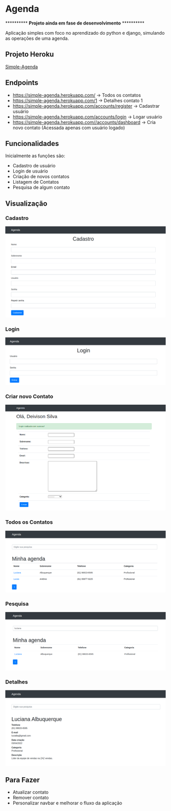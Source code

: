 # Agenda

********** **Projeto ainda em fase de desenvolvimento** **********

Aplicação simples com foco no aprendizado do python e django, simulando as operações de uma agenda.


## Projeto Heroku

[Simple-Agenda](https://simple-agenda.herokuapp.com/)

## Endpoints

- https://simple-agenda.herokuapp.com/ -> Todos os contatos
- https://simple-agenda.herokuapp.com/1 -> Detalhes contato 1
- https://simple-agenda.herokuapp.com/accounts/register -> Cadastrar usuário
- https://simple-agenda.herokuapp.com/accounts/login -> Logar usuário
- https://simple-agenda.herokuapp.com//accounts/dashboard -> Cria novo contato (Acessada apenas com usuário logado)

## Funcionalidades

Inicialmente as funções são:

- Cadastro de usuário
- Login de usuário
- Criação de novos contatos
- Listagem de Contatos
- Pesquisa de algum contato

## Visualização

<p float="left">
<h3>Cadastro</h3>
<img src="./screenshots/cadastro.png"/>

<h3>Login</h3>
<img src="./screenshots/login.png"/>

<h3>Criar novo Contato</h3>
<img src="./screenshots/criar_contato.png">
</p>

<p float="left">
<h3>Todos os Contatos</h3>
<img src="./screenshots/contatos.png" />

<h3>Pesquisa</h3>
<img src="./screenshots/pesquisa.png" />

<h3>Detalhes</h3>
<img src="./screenshots/contato.png" />
</p>

## Para Fazer

- Atualizar contato
- Remover contato
- Personalizar navbar e melhorar o fluxo da aplicação
